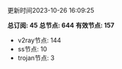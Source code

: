 更新时间2023-10-26 16:09:25

**总订阅: 45**
**总节点: 644**
**有效节点: 157**
- v2ray节点: 144
- ss节点: 10
- trojan节点: 3
